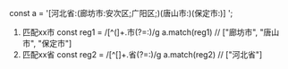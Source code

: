 <!--
 * @Author: your name
 * @Date: 2021-06-15 19:31:33
 * @LastEditTime: 2021-06-15 19:32:38
 * @LastEditors: Please set LastEditors
 * @Description: In User Settings Edit
 * @FilePath: /methodsAccumulation/JS/正则.md
-->
const a = '[河北省:(廊坊市:安次区;广阳区;)(唐山市:)(保定市:)] ';
1. 匹配xx市
const reg1 = /[^\(]+.市(?=:)/g
a.match(reg1)
// ["廊坊市", "唐山市", "保定市"]
2. 匹配xx省
const reg2 = /[^\[]+.省(?=:)/g
a.match(reg2)
// ["河北省"]